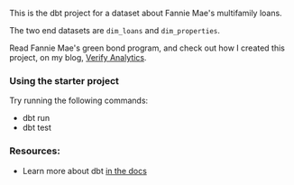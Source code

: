 This is the dbt project for a dataset about Fannie Mae's multifamily loans.

The two end datasets are `dim_loans` and `dim_properties`.

Read Fannie Mae's green bond program, and check out how I created this project, on my blog, [Verify Analytics](https://verifyanalytics.wordpress.com/).

### Using the starter project

Try running the following commands:
- dbt run
- dbt test


### Resources:
- Learn more about dbt [in the docs](https://docs.getdbt.com/docs/introduction)
